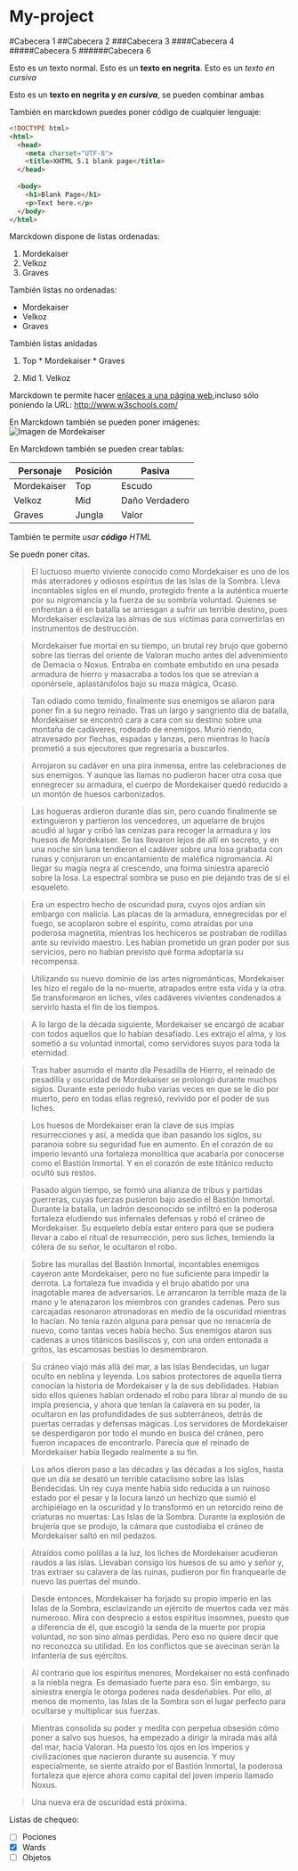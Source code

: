 # My-project

#Cabecera 1
##Cabecera 2
###Cabecera 3
####Cabecera 4
#####Cabecera 5
######Cabecera 6
  
  Esto es un texto normal. Esto es un **texto en negrita**. Esto es un *texto en cursiva* 
  
  Esto es un **texto en negrita y _en cursiva_**, se pueden combinar ambas
  
  También en marckdown puedes poner código de cualquier lenguaje:
  
  ```html
  <!DOCTYPE html>
  <html>
    <head>
      <meta charset="UTF-8">
      <title>XHTML 5.1 blank page</title>
    </head>
    
    <body>
      <h1>Blank Page</h1>
      <p>Text here.</p>
    </body>
  </html>
  ```
  
  Marckdown dispone de listas ordenadas:
  
  1. Mordekaiser
  2. Velkoz
  3. Graves
  
  También listas no ordenadas:
  
  * Mordekaiser
  * Velkoz
  * Graves
  
  También listas anidadas
  
  1. Top
    * Mordekaiser
    * Graves
    
  2. Mid
    1. Velkoz
    
    
    
Marckdown te permite hacer [enlaces a una página web](http://www.w3schools.com/),incluso sólo poniendo la URL: http://www.w3schools.com/


En Marckdown también se pueden poner imágenes:
![Imagen de Mordekaiser](http://ddragon.leagueoflegends.com/cdn/img/champion/splash/Mordekaiser_0.jpg 'Imagen de Mordekaiser')

En Marckdown también se pueden crear tablas:


| Personaje | Posición | Pasiva |
|-----------|----------|--------|
| Mordekaiser|  Top    | Escudo |
| Velkoz    | Mid      | Daño Verdadero|
| Graves    | Jungla   | Valor  |


También te permite <i>usar <b>código</b> HTML</i>

Se puedn poner citas.
> El luctuoso muerto viviente conocido como Mordekaiser es uno de los más aterradores y odiosos espíritus de las Islas de la Sombra. Lleva incontables siglos en el mundo, protegido frente a la auténtica muerte por su nigromancia y la fuerza de su sombría voluntad. Quienes se enfrentan a él en batalla se arriesgan a sufrir un terrible destino, pues Mordekaiser esclaviza las almas de sus víctimas para convertirlas en instrumentos de destrucción.

>Mordekaiser fue mortal en su tiempo, un brutal rey brujo que gobernó sobre las tierras del oriente de Valoran mucho antes del advenimiento de Demacia o Noxus. Entraba en combate embutido en una pesada armadura de hierro y masacraba a todos los que se atrevían a oponérsele, aplastándolos bajo su maza mágica, Ocaso.

>Tan odiado como temido, finalmente sus enemigos se aliaron para poner fin a su negro reinado. Tras un largo y sangriento día de batalla, Mordekaiser se encontró cara a cara con su destino sobre una montaña de cadáveres, rodeado de enemigos. Murió riendo, atravesado por flechas, espadas y lanzas, pero mientras lo hacía prometió a sus ejecutores que regresaría a buscarlos.

>Arrojaron su cadáver en una pira inmensa, entre las celebraciones de sus enemigos. Y aunque las llamas no pudieron hacer otra cosa que ennegrecer su armadura, el cuerpo de Mordekaiser quedó reducido a un montón de huesos carbonizados.

>Las hogueras ardieron durante días sin, pero cuando finalmente se extinguieron y partieron los vencedores, un aquelarre de brujos acudió al lugar y cribó las cenizas para recoger la armadura y los huesos de Mordekaiser. Se las llevaron lejos de allí en secreto, y en una noche sin luna tendieron el cadáver sobre una losa grabada con runas y conjuraron un encantamiento de maléfica nigromancia. Al llegar su magia negra al crescendo, una forma siniestra apareció sobre la losa. La espectral sombra se puso en pie dejando tras de sí el esqueleto.

>Era un espectro hecho de oscuridad pura, cuyos ojos ardían sin embargo con malicia. Las placas de la armadura, ennegrecidas por el fuego, se acoplaron sobre el espíritu, como atraídas por una poderosa magnetita, mientras los hechiceros se postraban de rodillas ante su revivido maestro. Les habían prometido un gran poder por sus servicios, pero no habían previsto qué forma adoptaría su recompensa.

>Utilizando su nuevo dominio de las artes nigrománticas, Mordekaiser les hizo el regalo de la no-muerte, atrapados entre esta vida y la otra. Se transformaron en liches, viles cadáveres vivientes condenados a servirlo hasta el fin de los tiempos.

>A lo largo de la década siguiente, Mordekaiser se encargó de acabar con todos aquellos que lo habían desafiado. Les extrajo el alma, y los sometió a su voluntad inmortal, como servidores suyos para toda la eternidad.

>Tras haber asumido el manto dla Pesadilla de Hierro, el reinado de pesadilla y oscuridad de Mordekaiser se prolongó durante muchos siglos. Durante este periodo hubo varias veces en que se le dio por muerto, pero en todas ellas regresó, revivido por el poder de sus liches.

>Los huesos de Mordekaiser eran la clave de sus impías resurrecciones y así, a medida que iban pasando los siglos, su paranoia sobre su seguridad fue en aumento. En el corazón de su imperio levantó una fortaleza monolítica que acabaría por conocerse como el Bastión Inmortal. Y en el corazón de este titánico reducto ocultó sus restos.

>Pasado algún tiempo, se formó una alianza de tribus y partidas guerreras, cuyas fuerzas pusieron bajo asedio el Bastión Inmortal. Durante la batalla, un ladrón desconocido se infiltró en la poderosa fortaleza eludiendo sus infernales defensas y robó el cráneo de Mordekaiser. Su esqueleto debía estar entero para que se pudiera llevar a cabo el ritual de resurrección, pero sus liches, temiendo la cólera de su señor, le ocultaron el robo.

>Sobre las murallas del Bastión Inmortal, incontables enemigos cayeron ante Mordekaiser, pero no fue suficiente para impedir la derrota. La fortaleza fue invadida y el brujo abatido por una inagotable marea de adversarios. Le arrancaron la terrible maza de la mano y le atenazaron los miembros con grandes cadenas. Pero sus carcajadas resonaron atronadoras en medio de la oscuridad mientras lo hacían. No tenía razón alguna para pensar que no renacería de nuevo, como tantas veces había hecho. Sus enemigos ataron sus cadenas a unos titánicos basiliscos y, con una orden entonada a gritos, las escamosas bestias lo desmembraron.

>Su cráneo viajó más allá del mar, a las Islas Bendecidas, un lugar oculto en neblina y leyenda. Los sabios protectores de aquella tierra conocían la historia de Mordekaiser y la de sus debilidades. Habían sido ellos quienes habían ordenado el robo para librar al mundo de su impía presencia, y ahora que tenían la calavera en su poder, la ocultaron en las profundidades de sus subterráneos, detrás de puertas cerradas y defensas mágicas. Los servidores de Mordekaiser se desperdigaron por todo el mundo en busca del cráneo, pero fueron incapaces de encontrarlo. Parecía que el reinado de Mordekaiser había llegado realmente a su fin.

>Los años dieron paso a las décadas y las décadas a los siglos, hasta que un día se desató un terrible cataclismo sobre las Islas Bendecidas. Un rey cuya mente había sido reducida a un ruinoso estado por el pesar y la locura lanzó un hechizo que sumió el archipiélago en la oscuridad y lo transformó en un retorcido reino de criaturas no muertas: Las Islas de la Sombra. Durante la explosión de brujería que se produjo, la cámara que custodiaba el cráneo de Mordekaiser saltó en mil pedazos.

>Atraídos como polillas a la luz, los liches de Mordekaiser acudieron raudos a las islas. Llevaban consigo los huesos de su amo y señor y, tras extraer su calavera de las ruinas, pudieron por fin franquearle de nuevo las puertas del mundo.

>Desde entonces, Mordekaiser ha forjado su propio imperio en las Islas de la Sombra, esclavizando un ejército de muertos cada vez más numeroso. Mira con desprecio a estos espíritus insomnes, puesto que a diferencia de él, que escogió la senda de la muerte por propia voluntad, no son sino almas perdidas. Pero eso no quiere decir que no reconozca su utilidad. En los conflictos que se avecinan serán la infantería de sus ejércitos.

>Al contrario que los espíritus menores, Mordekaiser no está confinado a la niebla negra. Es demasiado fuerte para eso. Sin embargo, su siniestra energía le otorga poderes nada desdeñables. Por ello, al menos de momento, las Islas de la Sombra son el lugar perfecto para ocultarse y multiplicar sus fuerzas.

>Mientras consolida su poder y medita con perpetua obsesión cómo poner a salvo sus huesos, ha empezado a dirigir la mirada más allá del mar, hacia Valoran. Ha puesto los ojos en los imperios y civilizaciones que nacieron durante su ausencia. Y muy especialmente, se siente atraído por el Bastión Inmortal, la poderosa fortaleza que ejerce ahora como capital del joven imperio llamado Noxus.

>Una nueva era de oscuridad está próxima.


Listas de chequeo:

- [ ] Pociones
- [X] Wards
- [ ] Objetos
